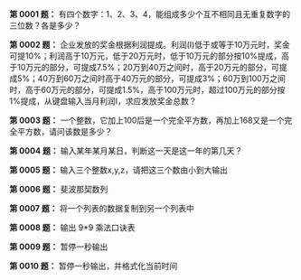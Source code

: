 **第 0001 题：** 有四个数字：1、2、3、4，能组成多少个互不相同且无重复数字的三位数？各是多少？

**第 0002 题：** 企业发放的奖金根据利润提成。利润(I)低于或等于10万元时，奖金可提10%；利润高于10万元，低于20万元时，低于10万元的部分按10%提成，高于10万元的部分，可提成7.5%；20万到40万之间时，高于20万元的部分，可提成5%；40万到60万之间时高于40万元的部分，可提成3%；60万到100万之间时，高于60万元的部分，可提成1.5%，高于100万元时，超过100万元的部分按1%提成，从键盘输入当月利润I，求应发放奖金总数？

**第 0003 题：** 一个整数，它加上100后是一个完全平方数，再加上168又是一个完全平方数，请问该数是多少？

**第 0004 题：** 输入某年某月某日，判断这一天是这一年的第几天？

**第 0005 题：** 输入三个整数x,y,z，请把这三个数由小到大输出

**第 0006 题：** 斐波那契数列

**第 0007 题：** 将一个列表的数据复制到另一个列表中

**第 0008 题：** 输出 9*9 乘法口诀表  

**第 0009 题：** 暂停一秒输出

**第 0010 题：** 暂停一秒输出，并格式化当前时间